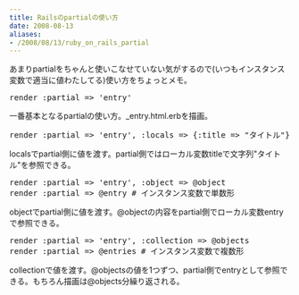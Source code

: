 ```yaml
---
title: Railsのpartialの使い方
date: 2008-08-13
aliases:
- /2008/08/13/ruby_on_rails_partial
---
```

あまりpartialをちゃんと使いこなせていない気がするので(いつもインスタンス変数で適当に値わたしてる)使い方をちょっとメモ。

<pre lang="ruby">
render :partial => 'entry'
</pre>

一番基本となるpartialの使い方。_entry.html.erbを描画。

<pre lang="ruby">
render :partial => 'entry', :locals => {:title => "タイトル"}
</pre>

localsでpartial側に値を渡す。partial側ではローカル変数titleで文字列"タイトル"を参照できる。

<pre lang="ruby">
render :partial => 'entry', :object => @object
render :partial => @entry # インスタンス変数で単数形
</pre>

objectでpartial側に値を渡す。@objectの内容をpartial側でローカル変数entryで参照できる。

<pre lang="ruby">
render :partial => 'entry', :collection => @objects
render :partial => @entries # インスタンス変数で複数形
</pre>

collectionで値を渡す。@objectsの値を1つずつ、partial側でentryとして参照できる。もちろん描画は@objects分繰り返される。